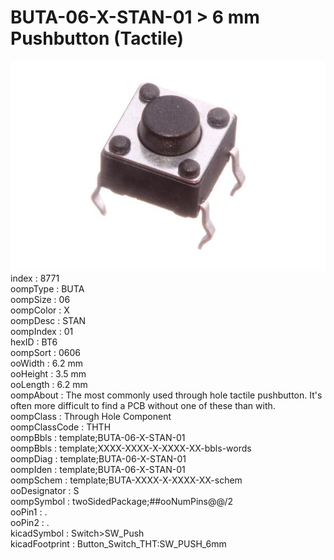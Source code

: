 # BUTA-06-X-STAN-01 > 6 mm Pushbutton (Tactile)  
![6 mm Pushbutton (Tactile)](image_600.jpg)  
index : 8771  
oompType : BUTA  
oompSize : 06  
oompColor : X  
oompDesc : STAN  
oompIndex : 01  
hexID : BT6  
oompSort : 0606  
ooWidth : 6.2 mm  
ooHeight : 3.5 mm  
ooLength : 6.2 mm  
oompAbout : The most commonly used through hole tactile pushbutton. It's often more difficult to find a PCB without one of these than with.  
oompClass : Through Hole Component  
oompClassCode : THTH  
oompBbls : template;BUTA-06-X-STAN-01  
oompBbls : template;XXXX-XXXX-X-XXXX-XX-bbls-words  
oompDiag : template;BUTA-06-X-STAN-01  
oompIden : template;BUTA-06-X-STAN-01  
oompSchem : template;BUTA-XXXX-X-XXXX-XX-schem  
ooDesignator : S  
oompSymbol : twoSidedPackage;##ooNumPins@@/2  
ooPin1 : .  
ooPin2 : .  
kicadSymbol : Switch>SW_Push  
kicadFootprint : Button_Switch_THT:SW_PUSH_6mm  
